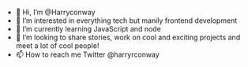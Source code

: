 - 👋 Hi, I’m @Harryconway
- 👀 I’m interested in everything tech but manily frontend development
- 🌱 I’m currently learning JavaScript and node
- 💞️ I’m looking to share stories, work on cool and exciting projects and meet a lot of cool people!
- 📫 How to reach me Twitter @harryrconway
